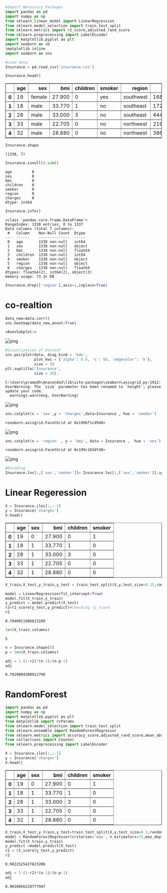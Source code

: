 ```python
#Import Necessary Packages
import pandas as pd
import numpy as np
from sklearn.linear_model import LinearRegression
from sklearn.model_selection import train_test_split
from sklearn.metrics import r2_score,adjusted_rand_score
from sklearn.preprocessing import LabelEncoder
import matplotlib.pyplot as plt
import seaborn as sb
%matplotlib inline
import seaborn as sns
```


```python
#Load data
Insurance = pd.read_csv('insurance.csv')
```


```python
Insurance.head()
```




<div>
<style scoped>
    .dataframe tbody tr th:only-of-type {
        vertical-align: middle;
    }

    .dataframe tbody tr th {
        vertical-align: top;
    }

    .dataframe thead th {
        text-align: right;
    }
</style>
<table border="1" class="dataframe">
  <thead>
    <tr style="text-align: right;">
      <th></th>
      <th>age</th>
      <th>sex</th>
      <th>bmi</th>
      <th>children</th>
      <th>smoker</th>
      <th>region</th>
      <th>charges</th>
    </tr>
  </thead>
  <tbody>
    <tr>
      <th>0</th>
      <td>19</td>
      <td>female</td>
      <td>27.900</td>
      <td>0</td>
      <td>yes</td>
      <td>southwest</td>
      <td>16884.92400</td>
    </tr>
    <tr>
      <th>1</th>
      <td>18</td>
      <td>male</td>
      <td>33.770</td>
      <td>1</td>
      <td>no</td>
      <td>southeast</td>
      <td>1725.55230</td>
    </tr>
    <tr>
      <th>2</th>
      <td>28</td>
      <td>male</td>
      <td>33.000</td>
      <td>3</td>
      <td>no</td>
      <td>southeast</td>
      <td>4449.46200</td>
    </tr>
    <tr>
      <th>3</th>
      <td>33</td>
      <td>male</td>
      <td>22.705</td>
      <td>0</td>
      <td>no</td>
      <td>northwest</td>
      <td>21984.47061</td>
    </tr>
    <tr>
      <th>4</th>
      <td>32</td>
      <td>male</td>
      <td>28.880</td>
      <td>0</td>
      <td>no</td>
      <td>northwest</td>
      <td>3866.85520</td>
    </tr>
  </tbody>
</table>
</div>




```python
Insurance.shape
```




    (1338, 7)




```python
Insurance.isnull().sum()
```




    age         0
    sex         0
    bmi         0
    children    0
    smoker      0
    region      0
    charges     0
    dtype: int64




```python
Insurance.info()
```

    <class 'pandas.core.frame.DataFrame'>
    RangeIndex: 1338 entries, 0 to 1337
    Data columns (total 7 columns):
     #   Column    Non-Null Count  Dtype  
    ---  ------    --------------  -----  
     0   age       1338 non-null   int64  
     1   sex       1338 non-null   object 
     2   bmi       1338 non-null   float64
     3   children  1338 non-null   int64  
     4   smoker    1338 non-null   object 
     5   region    1338 non-null   object 
     6   charges   1338 non-null   float64
    dtypes: float64(2), int64(2), object(3)
    memory usage: 73.3+ KB
    


```python
Insurance.drop(['region'],axis=1,inplace=True)
```

# co-realtion


```python
data_new=data.corr()
sns.heatmap(data_new,annot=True)
```




    <AxesSubplot:>




    
![png](output_8_1.png)
    



```python
#Visualization of Dataset
sns.pairplot(data, diag_kind = 'kde',
             plot_kws = {'alpha': 0.6, 's': 80, 'edgecolor': 'k'},
             size = 4)
plt.suptitle('Insurance', 
             size = 28);
```

    C:\Users\pramodh\Anaconda3\lib\site-packages\seaborn\axisgrid.py:1912: UserWarning: The `size` parameter has been renamed to `height`; please update your code.
      warnings.warn(msg, UserWarning)
    


    
![png](output_9_1.png)
    



```python
sns.catplot(x = 'sex',y = 'charges',data=Insurance , hue = 'smoker')
```




    <seaborn.axisgrid.FacetGrid at 0x199bf1cd948>




    
![png](output_10_1.png)
    



```python
sns.catplot(x = 'region' , y = 'bmi', data = Insurance ,  hue = 'sex')
```




    <seaborn.axisgrid.FacetGrid at 0x199c103df48>




    
![png](output_11_1.png)
    



```python
#Encoding
Insurance.loc[:,['sex','smoker']]= Insurance.loc[:,['sex','smoker']].apply(LabelEncoder().fit_transform)
```

# Linear Regeression


```python
X = Insurance.iloc[:,:-1]
y = Insurance['charges']
X.head()
```




<div>
<style scoped>
    .dataframe tbody tr th:only-of-type {
        vertical-align: middle;
    }

    .dataframe tbody tr th {
        vertical-align: top;
    }

    .dataframe thead th {
        text-align: right;
    }
</style>
<table border="1" class="dataframe">
  <thead>
    <tr style="text-align: right;">
      <th></th>
      <th>age</th>
      <th>sex</th>
      <th>bmi</th>
      <th>children</th>
      <th>smoker</th>
    </tr>
  </thead>
  <tbody>
    <tr>
      <th>0</th>
      <td>19</td>
      <td>0</td>
      <td>27.900</td>
      <td>0</td>
      <td>1</td>
    </tr>
    <tr>
      <th>1</th>
      <td>18</td>
      <td>1</td>
      <td>33.770</td>
      <td>1</td>
      <td>0</td>
    </tr>
    <tr>
      <th>2</th>
      <td>28</td>
      <td>1</td>
      <td>33.000</td>
      <td>3</td>
      <td>0</td>
    </tr>
    <tr>
      <th>3</th>
      <td>33</td>
      <td>1</td>
      <td>22.705</td>
      <td>0</td>
      <td>0</td>
    </tr>
    <tr>
      <th>4</th>
      <td>32</td>
      <td>1</td>
      <td>28.880</td>
      <td>0</td>
      <td>0</td>
    </tr>
  </tbody>
</table>
</div>




```python
X_train,X_test,y_train,y_test = train_test_split(X,y,test_size=0.25,random_state=45)
```


```python
model = LinearRegression(fit_intercept=True)
model.fit(X_train,y_train)
y_predict = model.predict(X_test)
r2=r2_score(y_test,y_predict)#checking r2_score
r2
```




    0.7040911996613199




```python
len(X_train.columns)
```




    5




```python
n = Insurance.shape[0]
p = len(X_train.columns)
```


```python
adj = 1-(1-r2)*(n-1)/(n-p-1)
adj
```




    0.7029804308912799



# RandomForest


```python
import pandas as pd
import numpy as np
import matplotlib.pyplot as plt
from matplotlib import rcParams
from sklearn.model_selection import train_test_split
from sklearn.ensemble import RandomForestRegressor
from sklearn.metrics import accuracy_score,adjusted_rand_score,mean_absolute_error,mean_squared_error
from collections import Counter
from sklearn.preprocessing import LabelEncoder

```


```python
X = Insurance.iloc[:,:-1]
y = Insurance['charges']
X.head()
```




<div>
<style scoped>
    .dataframe tbody tr th:only-of-type {
        vertical-align: middle;
    }

    .dataframe tbody tr th {
        vertical-align: top;
    }

    .dataframe thead th {
        text-align: right;
    }
</style>
<table border="1" class="dataframe">
  <thead>
    <tr style="text-align: right;">
      <th></th>
      <th>age</th>
      <th>sex</th>
      <th>bmi</th>
      <th>children</th>
      <th>smoker</th>
    </tr>
  </thead>
  <tbody>
    <tr>
      <th>0</th>
      <td>19</td>
      <td>0</td>
      <td>27.900</td>
      <td>0</td>
      <td>1</td>
    </tr>
    <tr>
      <th>1</th>
      <td>18</td>
      <td>1</td>
      <td>33.770</td>
      <td>1</td>
      <td>0</td>
    </tr>
    <tr>
      <th>2</th>
      <td>28</td>
      <td>1</td>
      <td>33.000</td>
      <td>3</td>
      <td>0</td>
    </tr>
    <tr>
      <th>3</th>
      <td>33</td>
      <td>1</td>
      <td>22.705</td>
      <td>0</td>
      <td>0</td>
    </tr>
    <tr>
      <th>4</th>
      <td>32</td>
      <td>1</td>
      <td>28.880</td>
      <td>0</td>
      <td>0</td>
    </tr>
  </tbody>
</table>
</div>




```python
X_train,X_test,y_train,y_test=train_test_split(X,y,test_size=0.3,random_state=775)
model = RandomForestRegressor(criterion='mae', n_estimators=75,max_depth=4,min_samples_split=4)
model.fit(X_train,y_train)
y_predict =model.predict(X_test)
r2 = r2_score(y_test,y_predict)
r2

```




    0.9022525427623206




```python
adj = 1-(1-r2)*(n-1)/(n-p-1)
adj
```




    0.9018856228777947




```python

```


```python

```


```python

```


```python

```


```python

```


```python

```


```python

```


```python

```
